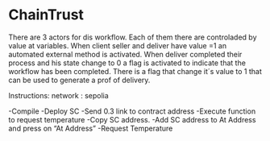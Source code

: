 # ChainTrust
There are 3 actors for dis workflow.
Each of them there are controladed by value at variables. When client seller and deliver have value =1 an automated external method is activated. When deliver completed their process and his state change to 0 a flag is activated to indicate that the workflow has been completed.
There is a flag that change it´s value to 1 that can be used to generate a prof of delivery.

Instructions:
network : sepolia 

-Compile
-Deploy SC
-Send 0.3 link to contract address
-Execute function to request temperature
-Copy SC address.
-Add SC address to At Address and press on “At Address”
-Request Temperature
